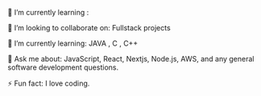 🔭 I’m currently learning :


👯 I’m looking to collaborate on:
Fullstack projects

🌱 I’m currently learning:
JAVA , C , C++

💬 Ask me about:
JavaScript, React, Nextjs, Node.js, AWS, and any general software development questions.

⚡ Fun fact:
I love coding.

